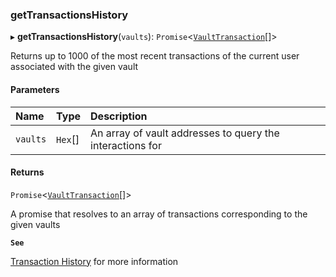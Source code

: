 ### getTransactionsHistory

▸ **getTransactionsHistory**(`vaults`): `Promise`\<[`VaultTransaction`](../../../interfaces/VaultTransaction.md)[]\>

Returns up to 1000 of the most recent transactions of the current user associated with the given vault

#### Parameters

| Name | Type | Description |
| :------ | :------ | :------ |
| `vaults` | `Hex`[] | An array of vault addresses to query the interactions for |

#### Returns

`Promise`\<[`VaultTransaction`](../../../interfaces/VaultTransaction.md)[]\>

A promise that resolves to an array of transactions corresponding to the given vaults

**`See`**

[Transaction History](https://chorus-one.gitbook.io/opus-pool-sdk-1.0/build-your-staking-dapp/7-transaction-history) for more information